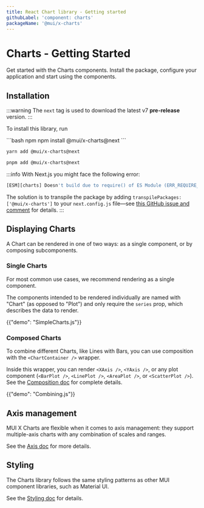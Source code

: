 ```yaml
---
title: React Chart library - Getting started
githubLabel: 'component: charts'
packageName: '@mui/x-charts'
---
```


# Charts - Getting Started

<p class="description">Get started with the Charts components. Install the package, configure your application and start using the components.</p>

## Installation

:::warning
The `next` tag is used to download the latest v7 **pre-release** version.
:::

To install this library, run

<codeblock storageKey="package-manager">
```bash npm
npm install @mui/x-charts@next
```

```bash yarn
yarn add @mui/x-charts@next
```

```bash pnpm
pnpm add @mui/x-charts@next
```

</codeblock>

:::info
With Next.js you might face the following error:

```bash
[ESM][charts] Doesn't build due to require() of ES Module (ERR_REQUIRE_ESM)
```

The solution is to transpile the package by adding `transpilePackages: ['@mui/x-charts']` to your `next.config.js` file—see [this GitHub issue and comment](https://github.com/mui/mui-x/issues/9826#issuecomment-1658333978) for details.
:::

## Displaying Charts

A Chart can be rendered in one of two ways: as a single component, or by composing subcomponents.

### Single Charts

For most common use cases, we recommend rendering as a single component.

The components intended to be rendered individually are named with "Chart" (as opposed to "Plot") and only require the `series` prop, which describes the data to render.

{{"demo": "SimpleCharts.js"}}

### Composed Charts

To combine different Charts, like Lines with Bars, you can use composition with the `<ChartContainer />` wrapper.

Inside this wrapper, you can render `<XAxis />`, `<YAxis />`, or any plot component (`<BarPlot />`, `<LinePlot />`, `<AreaPlot />`, or `<ScatterPlot />`).
See the [Composition doc](/x/react-charts/composition/) for complete details.

{{"demo": "Combining.js"}}

## Axis management

MUI X Charts are flexible when it comes to axis management: they support multiple-axis charts with any combination of scales and ranges.

See the [Axis doc](/x/react-charts/axis/) for more details.

## Styling

The Charts library follows the same styling patterns as other MUI component libraries, such as Material UI.

See the [Styling doc](/x/react-charts/styling/) for details.
